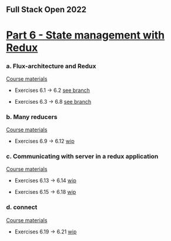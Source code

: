 ## Full Stack Open 2022

# [Part 6 - State management with Redux](https://fullstackopen.com/en/part6)

### a. Flux-architecture and Redux

[Course materials](https://fullstackopen.com/en/part6/flux_architecture_and_redux)

- Exercises 6.1 -> 6.2 [see branch](https://github.com/julio4/2022-fullstack-open/tree/unicafe-redux-frontend)

- Exercises 6.3 -> 6.8 [see branch](https://github.com/julio4/2022-fullstack-open/tree/anecdotes-frontend)

### b. Many reducers

[Course materials](https://fullstackopen.com/en/part6/many_reducers)

- Exercises 6.9 -> 6.12 [wip](.)

### c. Communicating with server in a redux application

[Course materials](https://fullstackopen.com/en/part6/communicating_with_server_in_a_redux_application)

- Exercises 6.13 -> 6.14 [wip](.)

- Exercises 6.15 -> 6.18 [wip](.)

### d. connect

[Course materials](https://fullstackopen.com/en/part6/connect)

- Exercises 6.19 -> 6.21 [wip](.)
